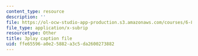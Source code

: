 ```yaml
---
content_type: resource
description: ''
file: https://ol-ocw-studio-app-production.s3.amazonaws.com/courses/6-858-computer-systems-security-fall-2014/ffe65596a0e25882a3c5da2600273882_XMEFdofERLI.vtt
file_type: application/x-subrip
resourcetype: Other
title: 3play caption file
uid: ffe65596-a0e2-5882-a3c5-da2600273882
---
```

